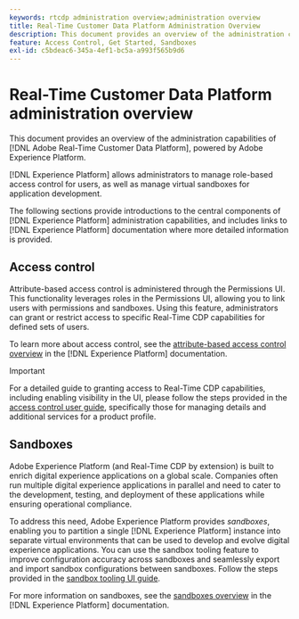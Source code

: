 ```yaml
---
keywords: rtcdp administration overview;administration overview
title: Real-Time Customer Data Platform Administration Overview
description: This document provides an overview of the administration capabilities of Adobe Real-Time Customer Data Platform, powered by Adobe Experience Platform. 
feature: Access Control, Get Started, Sandboxes
exl-id: c5bdeac6-345a-4ef1-bc5a-a993f565b9d6
---
```

# Real-Time Customer Data Platform administration overview

This document provides an overview of the administration capabilities of [!DNL Adobe Real-Time Customer Data Platform], powered by Adobe Experience Platform. 

[!DNL Experience Platform] allows administrators to manage role-based access control for users, as well as manage virtual sandboxes for application development. 

The following sections provide introductions to the central components of [!DNL Experience Platform] administration capabilities, and includes links to [!DNL Experience Platform] documentation where more detailed information is provided.

## Access control

Attribute-based access control is administered through the Permissions UI. This functionality leverages roles in the Permissions UI, allowing you to link users with permissions and sandboxes. Using this feature, administrators can grant or restrict access to specific Real-Time CDP capabilities for defined sets of users.

To learn more about access control, see the [attribute-based access control overview](/help/access-control/abac/overview.md) in the [!DNL Experience Platform] documentation.

>[!IMPORTANT]
>
>For a detailed guide to granting access to Real-Time CDP capabilities, including enabling visibility in the UI, please follow the steps provided in the [access control user guide](../../access-control/ui/overview.md), specifically those for managing details and additional services for a product profile.

## Sandboxes

Adobe Experience Platform (and Real-Time CDP by extension) is built to enrich digital experience applications on a global scale. Companies often run multiple digital experience applications in parallel and need to cater to the development, testing, and deployment of these applications while ensuring operational compliance.

To address this need, Adobe Experience Platform provides *sandboxes*, enabling you to partition a single [!DNL Experience Platform] instance into separate virtual environments that can be used to develop and evolve digital experience applications. You can use the sandbox tooling feature to improve configuration accuracy across sandboxes and seamlessly export and import sandbox configurations between sandboxes. Follow the steps provided in the [sandbox tooling UI guide](../../sandboxes/ui/sandbox-tooling.md).

For more information on sandboxes, see the [sandboxes overview](../../sandboxes/home.md) in the [!DNL Experience Platform] documentation.
